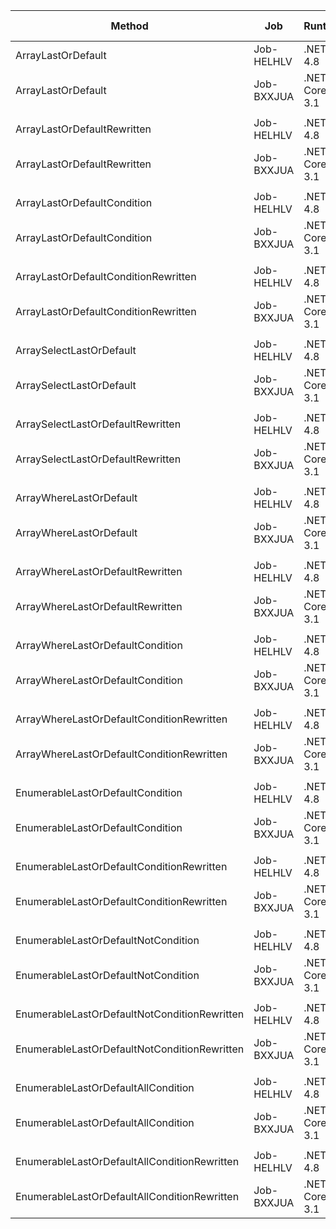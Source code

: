 |                                       Method |        Job |       Runtime |    Toolchain |          Mean |      Error |     StdDev | Ratio | RatioSD |  Gen 0 | Gen 1 | Gen 2 | Allocated |
|--------------------------------------------- |----------- |-------------- |------------- |--------------:|-----------:|-----------:|------:|--------:|-------:|------:|------:|----------:|
|                           ArrayLastOrDefault | Job-HELHLV |      .NET 4.8 |        net48 |    27.9312 ns |  0.1470 ns |  0.1375 ns |  1.00 |    0.00 |      - |     - |     - |         - |
|                           ArrayLastOrDefault | Job-BXXJUA | .NET Core 3.1 | netcoreapp31 |    28.8457 ns |  0.1354 ns |  0.1200 ns |  1.03 |    0.01 |      - |     - |     - |         - |
|                                              |            |               |              |               |            |            |       |         |        |       |       |           |
|                  ArrayLastOrDefaultRewritten | Job-HELHLV |      .NET 4.8 |        net48 |     0.3193 ns |  0.0064 ns |  0.0060 ns |  1.00 |    0.00 |      - |     - |     - |         - |
|                  ArrayLastOrDefaultRewritten | Job-BXXJUA | .NET Core 3.1 | netcoreapp31 |     0.2263 ns |  0.0097 ns |  0.0086 ns |  0.71 |    0.03 |      - |     - |     - |         - |
|                                              |            |               |              |               |            |            |       |         |        |       |       |           |
|                  ArrayLastOrDefaultCondition | Job-HELHLV |      .NET 4.8 |        net48 | 7,017.5147 ns | 20.7638 ns | 19.4225 ns | 1.000 |    0.00 | 0.0076 |     - |     - |      32 B |
|                  ArrayLastOrDefaultCondition | Job-BXXJUA | .NET Core 3.1 | netcoreapp31 |    23.4298 ns |  0.1118 ns |  0.0991 ns | 0.003 |    0.00 |      - |     - |     - |         - |
|                                              |            |               |              |               |            |            |       |         |        |       |       |           |
|         ArrayLastOrDefaultConditionRewritten | Job-HELHLV |      .NET 4.8 |        net48 |   592.2592 ns |  2.6672 ns |  2.3644 ns |  1.00 |    0.00 |      - |     - |     - |         - |
|         ArrayLastOrDefaultConditionRewritten | Job-BXXJUA | .NET Core 3.1 | netcoreapp31 |   585.2090 ns |  2.9172 ns |  2.7287 ns |  0.99 |    0.01 |      - |     - |     - |         - |
|                                              |            |               |              |               |            |            |       |         |        |       |       |           |
|                     ArraySelectLastOrDefault | Job-HELHLV |      .NET 4.8 |        net48 | 6,183.4825 ns | 21.5863 ns | 20.1918 ns | 1.000 |    0.00 | 0.0076 |     - |     - |      56 B |
|                     ArraySelectLastOrDefault | Job-BXXJUA | .NET Core 3.1 | netcoreapp31 |    39.8219 ns |  0.4547 ns |  0.4253 ns | 0.006 |    0.00 | 0.0114 |     - |     - |      48 B |
|                                              |            |               |              |               |            |            |       |         |        |       |       |           |
|            ArraySelectLastOrDefaultRewritten | Job-HELHLV |      .NET 4.8 |        net48 |     0.3510 ns |  0.0146 ns |  0.0129 ns |  1.00 |    0.00 |      - |     - |     - |         - |
|            ArraySelectLastOrDefaultRewritten | Job-BXXJUA | .NET Core 3.1 | netcoreapp31 |     0.2248 ns |  0.0115 ns |  0.0102 ns |  0.64 |    0.04 |      - |     - |     - |         - |
|                                              |            |               |              |               |            |            |       |         |        |       |       |           |
|                      ArrayWhereLastOrDefault | Job-HELHLV |      .NET 4.8 |        net48 | 6,274.1010 ns | 19.5465 ns | 17.3274 ns |  1.00 |    0.00 | 0.0076 |     - |     - |      48 B |
|                      ArrayWhereLastOrDefault | Job-BXXJUA | .NET Core 3.1 | netcoreapp31 | 6,016.3363 ns | 18.4982 ns | 16.3982 ns |  0.96 |    0.00 | 0.0076 |     - |     - |      48 B |
|                                              |            |               |              |               |            |            |       |         |        |       |       |           |
|             ArrayWhereLastOrDefaultRewritten | Job-HELHLV |      .NET 4.8 |        net48 |   630.4028 ns |  1.5890 ns |  1.2406 ns |  1.00 |    0.00 |      - |     - |     - |         - |
|             ArrayWhereLastOrDefaultRewritten | Job-BXXJUA | .NET Core 3.1 | netcoreapp31 |   594.7787 ns |  2.5503 ns |  2.2607 ns |  0.94 |    0.00 |      - |     - |     - |         - |
|                                              |            |               |              |               |            |            |       |         |        |       |       |           |
|             ArrayWhereLastOrDefaultCondition | Job-HELHLV |      .NET 4.8 |        net48 | 7,896.9874 ns | 34.7546 ns | 32.5095 ns |  1.00 |    0.00 |      - |     - |     - |      48 B |
|             ArrayWhereLastOrDefaultCondition | Job-BXXJUA | .NET Core 3.1 | netcoreapp31 | 7,447.7495 ns | 31.1138 ns | 27.5816 ns |  0.94 |    0.00 | 0.0076 |     - |     - |      48 B |
|                                              |            |               |              |               |            |            |       |         |        |       |       |           |
|    ArrayWhereLastOrDefaultConditionRewritten | Job-HELHLV |      .NET 4.8 |        net48 |   623.1074 ns |  2.1428 ns |  2.0044 ns |  1.00 |    0.00 |      - |     - |     - |         - |
|    ArrayWhereLastOrDefaultConditionRewritten | Job-BXXJUA | .NET Core 3.1 | netcoreapp31 |   662.4698 ns |  6.6697 ns |  6.2388 ns |  1.06 |    0.01 |      - |     - |     - |         - |
|                                              |            |               |              |               |            |            |       |         |        |       |       |           |
|             EnumerableLastOrDefaultCondition | Job-HELHLV |      .NET 4.8 |        net48 | 6,994.1436 ns | 35.1260 ns | 31.1383 ns |  1.00 |    0.00 | 0.0076 |     - |     - |      32 B |
|             EnumerableLastOrDefaultCondition | Job-BXXJUA | .NET Core 3.1 | netcoreapp31 | 6,728.5819 ns | 33.7888 ns | 29.9529 ns |  0.96 |    0.01 | 0.0076 |     - |     - |      32 B |
|                                              |            |               |              |               |            |            |       |         |        |       |       |           |
|    EnumerableLastOrDefaultConditionRewritten | Job-HELHLV |      .NET 4.8 |        net48 | 6,731.9581 ns | 33.4390 ns | 27.9231 ns |  1.00 |    0.00 | 0.0076 |     - |     - |      32 B |
|    EnumerableLastOrDefaultConditionRewritten | Job-BXXJUA | .NET Core 3.1 | netcoreapp31 | 6,704.0595 ns | 30.8333 ns | 27.3329 ns |  1.00 |    0.01 | 0.0076 |     - |     - |      32 B |
|                                              |            |               |              |               |            |            |       |         |        |       |       |           |
|          EnumerableLastOrDefaultNotCondition | Job-HELHLV |      .NET 4.8 |        net48 | 7,294.0769 ns | 25.1377 ns | 22.2839 ns |  1.00 |    0.00 | 0.0076 |     - |     - |      32 B |
|          EnumerableLastOrDefaultNotCondition | Job-BXXJUA | .NET Core 3.1 | netcoreapp31 | 6,465.2240 ns | 64.8178 ns | 60.6306 ns |  0.89 |    0.01 | 0.0076 |     - |     - |      32 B |
|                                              |            |               |              |               |            |            |       |         |        |       |       |           |
| EnumerableLastOrDefaultNotConditionRewritten | Job-HELHLV |      .NET 4.8 |        net48 | 5,249.9153 ns | 17.5825 ns | 15.5864 ns |  1.00 |    0.00 | 0.0076 |     - |     - |      32 B |
| EnumerableLastOrDefaultNotConditionRewritten | Job-BXXJUA | .NET Core 3.1 | netcoreapp31 | 4,681.3891 ns | 25.5974 ns | 21.3750 ns |  0.89 |    0.00 | 0.0076 |     - |     - |      32 B |
|                                              |            |               |              |               |            |            |       |         |        |       |       |           |
|          EnumerableLastOrDefaultAllCondition | Job-HELHLV |      .NET 4.8 |        net48 | 6,985.5054 ns | 18.2040 ns | 17.0281 ns |  1.00 |    0.00 | 0.0076 |     - |     - |      32 B |
|          EnumerableLastOrDefaultAllCondition | Job-BXXJUA | .NET Core 3.1 | netcoreapp31 | 6,721.3184 ns | 18.8649 ns | 15.7530 ns |  0.96 |    0.00 | 0.0076 |     - |     - |      32 B |
|                                              |            |               |              |               |            |            |       |         |        |       |       |           |
| EnumerableLastOrDefaultAllConditionRewritten | Job-HELHLV |      .NET 4.8 |        net48 | 6,703.6093 ns | 28.4460 ns | 26.6084 ns |  1.00 |    0.00 | 0.0076 |     - |     - |      32 B |
| EnumerableLastOrDefaultAllConditionRewritten | Job-BXXJUA | .NET Core 3.1 | netcoreapp31 | 6,418.5341 ns | 28.7739 ns | 25.5073 ns |  0.96 |    0.01 | 0.0076 |     - |     - |      32 B |